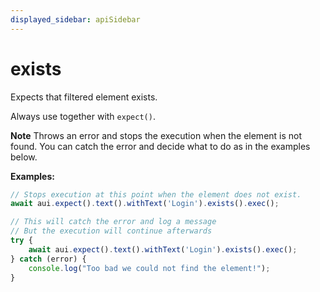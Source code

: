```yaml
---
displayed_sidebar: apiSidebar
---
```

# exists

<span class="theme-doc-version-badge badge badge--secondary"></span>

Expects that filtered element exists.

Always use together with `expect()`.

**Note** Throws an error and stops the execution when the element is not found. You can catch the error and decide what to do as in the examples below.

**Examples:**
```typescript
// Stops execution at this point when the element does not exist.
await aui.expect().text().withText('Login').exists().exec();

// This will catch the error and log a message
// But the execution will continue afterwards
try {
    await aui.expect().text().withText('Login').exists().exec();
} catch (error) {
    console.log("Too bad we could not find the element!");
}
```

